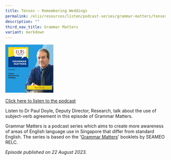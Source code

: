 ```yaml
---
title: Tenses – Remembering Weddings
permalink: /elis/resources/listen/podcast-series/grammar-matters/tenses-remembering-weddings/
description: ""
third_nav_title: Grammar Matters
variant: markdown
---
```

<img src="/images/gm%2013%20tenses.png" style="width:30%">

		 
<a href="https://open.spotify.com/episode/1E8Ew6E5AwDv6nIGY82lip?si=0da4b5b705644ebf">Click here to listen to the podcast</a>

Listen to Dr Paul Doyle, Deputy Director, Research, talk about the use of subject-verb agreement in this episode of Grammar Matters.

Grammar Matters is a podcast series which aims to create more awareness of areas of English language use in Singapore that differ from standard English. The series is based on the '[Grammar Matters](https://www.relc.org.sg/facilities/resources/publications)' booklets by SEAMEO RELC.

*Episode published on 22 August 2023.*